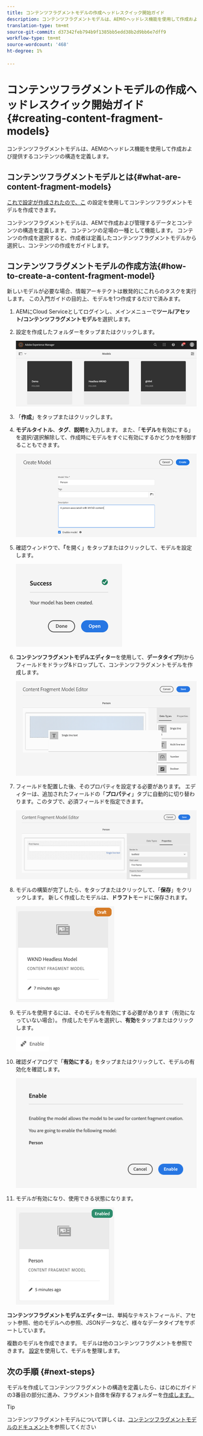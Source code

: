 ```yaml
---
title: コンテンツフラグメントモデルの作成ヘッドレスクイック開始ガイド
description: コンテンツフラグメントモデルは、AEMのヘッドレス機能を使用して作成および提供するコンテンツの構造を定義します。
translation-type: tm+mt
source-git-commit: d37342feb794b9f1385bb5edd38b2d9bb6e7dff9
workflow-type: tm+mt
source-wordcount: '468'
ht-degree: 1%

---
```



# コンテンツフラグメントモデルの作成ヘッドレスクイック開始ガイド{#creating-content-fragment-models}

コンテンツフラグメントモデルは、AEMのヘッドレス機能を使用して作成および提供するコンテンツの構造を定義します。

## コンテンツフラグメントモデルとは{#what-are-content-fragment-models}

[これで設定が作成されたので、こ](create-configuration.md) の設定を使用してコンテンツフラグメントモデルを作成できます。

コンテンツフラグメントモデルは、AEMで作成および管理するデータとコンテンツの構造を定義します。 コンテンツの足場の一種として機能します。 コンテンツの作成を選択すると、作成者は定義したコンテンツフラグメントモデルから選択し、コンテンツの作成をガイドします。

## コンテンツフラグメントモデルの作成方法{#how-to-create-a-content-fragment-model}

新しいモデルが必要な場合、情報アーキテクトは散発的にこれらのタスクを実行します。 この入門ガイドの目的上、モデルを1つ作成するだけで済みます。

1. AEMにCloud Serviceとしてログインし、メインメニューで&#x200B;**ツール/アセット/コンテンツフラグメントモデル**&#x200B;を選択します。
1. 設定を作成したフォルダーをタップまたはクリックします。

   ![modelsフォルダー](../assets/models-folder.png)
1. 「**作成**」をタップまたはクリックします。
1. **モデルタイトル**、**タグ**、**説明**&#x200B;を入力します。 また、「**モデル**&#x200B;を有効にする」を選択/選択解除して、作成時にモデルをすぐに有効にするかどうかを制御することもできます。

   ![モデルの作成](../assets/models-create.png)
1. 確認ウィンドウで、**「**&#x200B;を開く」をタップまたはクリックして、モデルを設定します。

   ![確認ウィンドウ](../assets/models-confirmation.png)
1. **コンテンツフラグメントモデルエディター**&#x200B;を使用して、**データタイプ**&#x200B;列からフィールドをドラッグ&amp;ドロップして、コンテンツフラグメントモデルを作成します。

   ![フィールドのドラッグ&amp;ドロップ](../assets/models-drag-and-drop.png)

1. フィールドを配置した後、そのプロパティを設定する必要があります。 エディターは、追加されたフィールドの「**プロパティ**」タブに自動的に切り替わります。このタブで、必須フィールドを指定できます。

   ![プロパティの設定](../assets/models-configure-properties.png)
1. モデルの構築が完了したら、をタップまたはクリックして、「**保存**」をクリックします。 新しく作成したモデルは、**ドラフト**&#x200B;モードに保存されます。

   ![ドラフトモードのモデル](../assets/models-draft.png)
1. モデルを使用するには、そのモデルを有効にする必要があります（有効になっていない場合）。 作成したモデルを選択し、**有効**&#x200B;をタップまたはクリックします。

   ![モデルの有効化](../assets/models-enable.png)
1. 確認ダイアログで「**有効にする**」をタップまたはクリックして、モデルの有効化を確認します。

   ![確認ダイアログの有効化](../assets/models-enabling.png)
1. モデルが有効になり、使用できる状態になります。

   ![モデルが有効](../assets/models-enabled.png)

**コンテンツフラグメントモデルエディター**&#x200B;は、単純なテキストフィールド、アセット参照、他のモデルへの参照、JSONデータなど、様々なデータタイプをサポートしています。

複数のモデルを作成できます。 モデルは他のコンテンツフラグメントを参照できます。 [設定](create-configuration.md)を使用して、モデルを整理します。

## 次の手順 {#next-steps}

モデルを作成してコンテンツフラグメントの構造を定義したら、はじめにガイドの3番目の部分に進み、フラグメント自体を保存するフォルダーを[作成します。](create-assets-folder.md)

>[!TIP]
>
>コンテンツフラグメントモデルについて詳しくは、[コンテンツフラグメントモデルのドキュメント](/help/assets/content-fragments/content-fragments-models.md)を参照してください
